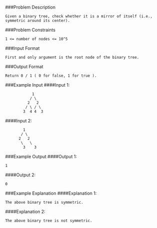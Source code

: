 ###Problem Description
```
Given a binary tree, check whether it is a mirror of itself (i.e., symmetric around its center).
```


###Problem Constraints
```
1 <= number of nodes <= 10^5
```


###Input Format
```
First and only argument is the root node of the binary tree.
```


###Output Format
```
Return 0 / 1 ( 0 for false, 1 for true ).
```


###Example Input
####Input 1:
```
            1
           / \
          2   2
         / \ / \
        3  4 4  3

```
####Input 2:
```
        1
       / \
      2   2
       \   \
        3    3

```
###Example Output
####Output 1:

```
1
```
####Output 2:

```
0
```


###Example Explanation
####Explanation 1:

```
The above binary tree is symmetric.
```
####Explanation 2:

```
The above binary tree is not symmetric.
```